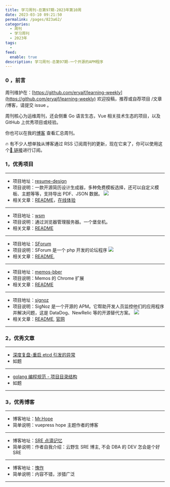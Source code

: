 ```yaml
---
title: 学习周刊-总第97期-2023年第10周
date: 2023-03-10 09:21:50
permalink: /pages/823a62/
categories:
  - 周刊
  - 学习周刊
  - 2023年
tags:
  -
feed:
  enable: true
description: 学习周刊-总第97期-一个开源的APM程序
---
```


### 0 ，前言

周刊维护在：[https://github.com/eryajf/learning-weekly](https://github.com/eryajf/learning-weekly) 欢迎投稿，推荐或自荐项目 /文章 /博客，请提交 issue 。

周刊核心为运维周刊，还会侧重 Go 语言生态，Vue 相关技术生态的项目，以及 GitHub 上优秀项目或经验。

你也可以在我的[博客](https://wiki.eryajf.net/learning-weekly/) 查看汇总周刊。

🔥 有不少人想单独从博客通过 RSS 订阅周刊的更新，现在它来了，你可以使用这个[🔗 链接](https://wiki.eryajf.net/learning-weekly.xml)进行订阅。

### 1，优秀项目

---

- 项目地址：[resume-design](https://github.com/huajian-pro/resume-design)
- 项目说明：一款开源简历设计生成器，多种免费模板选择，还可以自定义模板、主题等等，支持导出 PDF、JSON 数据。
  ![](http://t.eryajf.net/imgs/2023/02/9b1387a9546d5696.png)
- 相关文章：[README](https://github.com/huajian-pro/resume-design#readme)，[在线体验](https://91huajian.cn/)

---

- 项目地址：[wsm](https://github.com/axetroy/wsm)
- 项目说明：通过浏览器管理服务器。一个堡垒机。
- 相关文章：[README](https://github.com/axetroy/wsm#readme)

---

- 项目地址：[SForum](https://github.com/zhuchunshu/SForum)
- 项目说明：SForum 是一个 php 开发的论坛程序
  ![](http://t.eryajf.net/imgs/2023/02/3e28f0f63f559c0a.png)
- 相关文章：[README](https://github.com/zhuchunshu/SForum#readme),

---

- 项目地址：[memos-bber](https://github.com/lmm214/memos-bber)
- 项目说明：Memos 的 Chrome 扩展
- 相关文章：[README](https://github.com/lmm214/memos-bber#readme)

---

- 项目地址：[signoz](https://github.com/SigNoz/signoz)
- 项目说明：SigNoz 是一个开源的 APM。它帮助开发人员监控他们的应用程序并解决问题，这是 DataDog、NewRelic 等的开源替代方案。
  ![](http://t.eryajf.net/imgs/2023/02/132eca6bd263f226.png)
- 相关文章：[README](https://github.com/SigNoz/signoz#readme), [官网](https://signoz.io/)

---

### 2，优秀文章

---

- [深度复盘-重启 etcd 引发的异常](https://mp.weixin.qq.com/s/2uH7IzxYlAnnj5K1ULueMQ)
- 如题

---

- [golang 编程规范 - 项目目录结构](https://makeoptim.com/golang/standards/project-layout)
- 如题

---

### 3，优秀博客

---

- 博客地址：[Mr.Hope](https://mrhope.site/)
- 简单说明：vuepress hope 主题作者的博客

---

- 博客地址：[SRE 点滴记忆](https://www.xadocker.cn/)
- 简单说明：作者自我介绍：云野生 SRE 博主, 不会 DBA 的 DEV 怎会是个好 SRE

---

- 博客地址：[愧怍](https://kuizuo.cn/)
- 简单说明：内容不错，涉猎广泛

---
